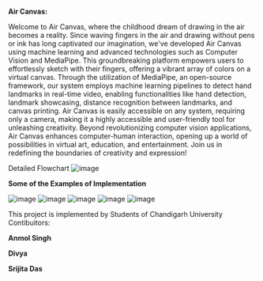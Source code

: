 **Air Canvas:**


Welcome to Air Canvas, where the childhood dream of drawing in the air becomes a reality. Since waving fingers in the air and drawing without pens or ink has long captivated our imagination, we've developed Air Canvas using machine learning and advanced technologies such as Computer Vision and MediaPipe. This groundbreaking platform empowers users to effortlessly sketch with their fingers, offering a vibrant array of colors on a virtual canvas. Through the utilization of MediaPipe, an open-source framework, our system employs machine learning pipelines to detect hand landmarks in real-time video, enabling functionalities like hand detection, landmark showcasing, distance recognition between landmarks, and canvas printing. Air Canvas is easily accessible on any system, requiring only a camera, making it a highly accessible and user-friendly tool for unleashing creativity. Beyond revolutionizing computer vision applications, Air Canvas enhances computer-human interaction, opening up a world of possibilities in virtual art, education, and entertainment. Join us in redefining the boundaries of creativity and expression!




Detailed Flowchart
![image](https://github.com/Anmol-0102/AIR-CANVAS/assets/128450059/bf7c217f-74e7-494c-9e2d-5bcdaba244a5)




**Some of the Examples of Implementation**


![image](https://github.com/Anmol-0102/AIR-CANVAS/assets/128450059/98e9b472-abff-419e-85e2-e944c85fd1f4)
![image](https://github.com/Anmol-0102/AIR-CANVAS/assets/128450059/5b0cd3b4-8827-4d3c-8dc2-5d6f817c72e6)
![image](https://github.com/Anmol-0102/AIR-CANVAS/assets/128450059/6ad6bd1b-fbfa-4898-b85a-69cff83f4c1e)
![image](https://github.com/Anmol-0102/AIR-CANVAS/assets/128450059/c80c61a6-490f-4118-a2b7-16fe0c0684c9)
![image](https://github.com/Anmol-0102/AIR-CANVAS/assets/128450059/86514e7b-a0c3-4ea3-99ae-3f4333b9ce1c)




This project is implemented by Students of Chandigarh University
Contibuitors: 


**Anmol Singh**

**Divya**

**Srijita Das**
